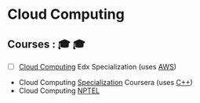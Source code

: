 # Cloud Computing

## Courses : :mortar_board: :mortar_board:

- [ ] [Cloud Computing](https://www.edx.org/micromasters/cloud-computing) Edx Specialization (uses [AWS](https://github.com/adhikariaman01/BookmarkSiteList/tree/master/MyBookmarkedLink/AWS))
* Cloud Computing [Specialization](https://www.coursera.org/specializations/cloud-computing) Coursera (uses [C++](https://github.com/adhikariaman01/BookmarkSiteList/tree/master/MyBookmarkedLink/C-plus-plus))
* Cloud Computing [NPTEL](https://www.class-central.com/mooc/10027/nptel-cloud-computing)
